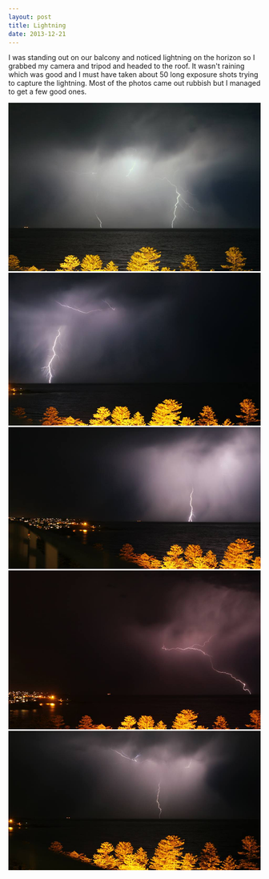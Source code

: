 ```yaml
---
layout: post
title: Lightning
date: 2013-12-21
---
```


I was standing out on our balcony and noticed lightning on the horizon so I grabbed my camera and tripod and headed to the roof.
It wasn't raining which was good and I must have taken about 50 long exposure shots trying to capture the lightning.
Most of the photos came out rubbish but I managed to get a few good ones.

<img src="/assets/images/2013-12-21/1.jpg"/>

<img src="/assets/images/2013-12-21/2.jpg"/>

<img src="/assets/images/2013-12-21/3.jpg"/>

<img src="/assets/images/2013-12-21/4.jpg"/>

<img src="/assets/images/2013-12-21/5.jpg"/>
